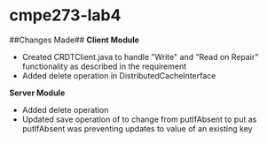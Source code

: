 cmpe273-lab4
============

##Changes Made##
**Client Module**
* Created CRDTClient.java to handle "Write" and "Read on Repair" functionality as described in the requirement
* Added delete operation in DistributedCacheInterface

**Server Module**
* Added delete operation
* Updated save operation of to change from putIfAbsent to put as putIfAbsent was preventing updates to value of an existing key

